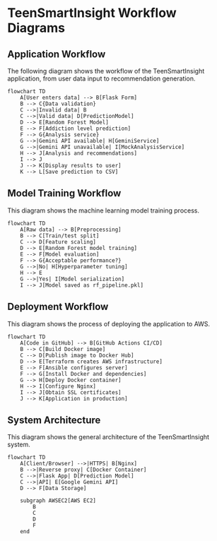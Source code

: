 # TeenSmartInsight Workflow Diagrams

## Application Workflow

The following diagram shows the workflow of the TeenSmartInsight application, from user data input to recommendation generation.

```mermaid
flowchart TD
    A[User enters data] --> B[Flask Form]
    B --> C{Data validation}
    C -->|Invalid data| B
    C -->|Valid data| D[PredictionModel]
    D --> E[Random Forest Model]
    E --> F[Addiction level prediction]
    F --> G{Analysis service}
    G -->|Gemini API available| H[GeminiService]
    G -->|Gemini API unavailable| I[MockAnalysisService]
    H --> J[Analysis and recommendations]
    I --> J
    J --> K[Display results to user]
    K --> L[Save prediction to CSV]
```

## Model Training Workflow

This diagram shows the machine learning model training process.

```mermaid
flowchart TD
    A[Raw data] --> B[Preprocessing]
    B --> C[Train/test split]
    C --> D[Feature scaling]
    D --> E[Random Forest model training]
    E --> F[Model evaluation]
    F --> G{Acceptable performance?}
    G -->|No| H[Hyperparameter tuning]
    H --> E
    G -->|Yes| I[Model serialization]
    I --> J[Model saved as rf_pipeline.pkl]
```

## Deployment Workflow

This diagram shows the process of deploying the application to AWS.

```mermaid
flowchart TD
    A[Code in GitHub] --> B[GitHub Actions CI/CD]
    B --> C[Build Docker image]
    C --> D[Publish image to Docker Hub]
    D --> E[Terraform creates AWS infrastructure]
    E --> F[Ansible configures server]
    F --> G[Install Docker and dependencies]
    G --> H[Deploy Docker container]
    H --> I[Configure Nginx]
    I --> J[Obtain SSL certificates]
    J --> K[Application in production]
```

## System Architecture

This diagram shows the general architecture of the TeenSmartInsight system.

```mermaid
flowchart TD
    A[Client/Browser] -->|HTTPS| B[Nginx]
    B -->|Reverse proxy| C[Docker Container]
    C -->|Flask App| D[Prediction Model]
    C -->|API| E[Google Gemini API]
    D --> F[Data Storage]
    
    subgraph AWSEC2[AWS EC2]
        B
        C
        D
        F
    end
```